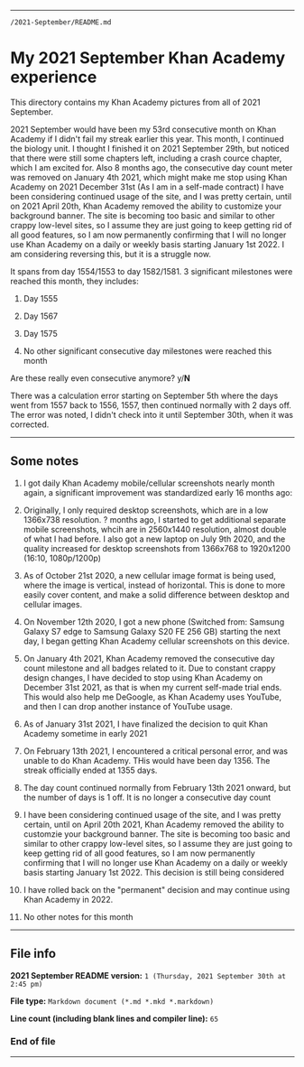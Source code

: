 
***

`/2021-September/README.md`

# My 2021 September Khan Academy experience

This directory contains my Khan Academy pictures from all of 2021 September.

2021 September would have been my 53rd consecutive month on Khan Academy if I didn't fail my streak earlier this year. This month, I continued the biology unit. I thought I finished it on 2021 September 29th, but noticed that there were still some chapters left, including a crash cource chapter, which I am excited for. Also 8 months ago, the consecutive day count meter was removed on January 4th 2021, which might make me stop using Khan Academy on 2021 December 31st (As I am in a self-made contract) I have been considering continued usage of the site, and I was pretty certain, until on 2021 April 20th, Khan Academy removed the ability to customize your background banner. The site is becoming too basic and similar to other crappy low-level sites, so I assume they are just going to keep getting rid of all good features, so I am now permanently confirming that I will no longer use Khan Academy on a daily or weekly basis starting January 1st 2022. I am considering reversing this, but it is a struggle now.

It spans from day 1554/1553 to day 1582/1581. 3 significant milestones were reached this month, they includes:

1. Day 1555

2. Day 1567

3. Day 1575

4. No other significant consecutive day milestones were reached this month

Are these really even consecutive anymore? y/**N**

There was a calculation error starting on September 5th where the days went from 1557 back to 1556, 1557, then continued normally with 2 days off. The error was noted, I didn't check into it until September 30th, when it was corrected. 

***

## Some notes

1. I got daily Khan Academy mobile/cellular screenshots nearly month again, a significant improvement was standardized early 16 months ago:

2. Originally, I only required desktop screenshots, which are in a low 1366x738 resolution. ? months ago, I started to get additional separate mobile screenshots, whcih are in 2560x1440 resolution, almost double of what I had before. I also got a new laptop on July 9th 2020, and the quality increased for desktop screenshots from 1366x768 to 1920x1200 (16:10, 1080p/1200p)

3. As of October 21st 2020, a new cellular image format is being used, where the image is vertical, instead of horizontal. This is done to more easily cover content, and make a solid difference between desktop and cellular images.

4. On November 12th 2020, I got a new phone (Switched from: Samsung Galaxy S7 edge to Samsung Galaxy S20 FE 256 GB) starting the next day, I began getting Khan Academy cellular screenshots on this device.

5. On January 4th 2021, Khan Academy removed the consecutive day count milestone and all badges related to it. Due to constant crappy design changes, I have decided to stop using Khan Academy on December 31st 2021, as that is when my current self-made trial ends. This would also help me DeGoogle, as Khan Academy uses YouTube, and then I can drop another instance of YouTube usage.

6. As of January 31st 2021, I have finalized the decision to quit Khan Academy sometime in early 2021

7. On February 13th 2021, I encountered a critical personal error, and was unable to do Khan Academy. THis would have been day 1356. The streak officially ended at 1355 days.

8. The day count continued normally from February 13th 2021 onward, but the number of days is 1 off. It is no longer a consecutive day count

9. I have been considering continued usage of the site, and I was pretty certain, until on April 20th 2021, Khan Academy removed the ability to customzie your background banner. The site is becoming too basic and similar to other crappy low-level sites, so I assume they are just going to keep getting rid of all good features, so I am now permanently confirming that I will no longer use Khan Academy on a daily or weekly basis starting January 1st 2022. This decision is still being considered

10. I have rolled back on the "permanent" decision and may continue using Khan Academy in 2022.

11. No other notes for this month

***

## File info

**2021 September README version:** `1 (Thursday, 2021 September 30th at 2:45 pm)`

**File type:** `Markdown document (*.md *.mkd *.markdown)`

**Line count (including blank lines and compiler line):** `65`

### End of file

***
